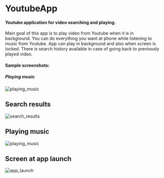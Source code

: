 # YoutubeApp
#### Youtube application for video searching and playing.
Main goal of this app is to play video from Youtube when it is in background.
You can do everything you want at phone while listening to music from Youtube. App can play in background and also when screen is locked.
There is search history available in case of going back to previously played video.

#### Sample screenshots:

##### Playing music
![playing_music](https://github.com/Myshhu/YoutubeApp/blob/master/img/y1.jpg)

## Search results
![search_results](https://github.com/Myshhu/YoutubeApp/blob/master/img/y2.jpg)

## Playing music
![playing_music](https://github.com/Myshhu/YoutubeApp/blob/master/img/y3.jpg)

## Screen at app launch
![app_launch](https://github.com/Myshhu/YoutubeApp/blob/master/img/y4.jpg)
